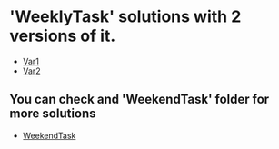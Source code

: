 # 'WeeklyTask' solutions with 2 versions of it.

- [Var1](https://justlolx.github.io/WeeklyTask/var1.html)
- [Var2](https://justlolx.github.io/WeeklyTask/var2.html)



## You can check and 'WeekendTask' folder for more solutions
- [WeekendTask](https://github.com/JustLoLx/JustLoLx.github.io/tree/main/WeekendTask)

